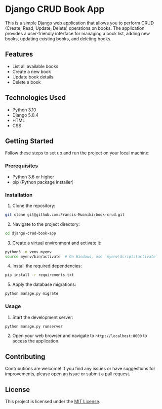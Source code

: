 
# Django CRUD Book App

This is a simple Django web application that allows you to perform CRUD (Create, Read, Update, Delete) operations on books. The application provides a user-friendly interface for managing a book list, adding new books, updating existing books, and deleting books.

## Features

- List all available books
- Create a new book
- Update book details
- Delete a book

## Technologies Used

- Python 3.10
- Django 5.0.4
- HTML
- CSS

## Getting Started

Follow these steps to set up and run the project on your local machine:

### Prerequisites

- Python 3.6 or higher
- pip (Python package installer)

### Installation

1. Clone the repository:

```sh
git clone git@github.com:Francis-Mwaniki/book-crud.git
```

2. Navigate to the project directory:

```sh
cd django-crud-book-app
```

3. Create a virtual environment and activate it:

```sh
python3 -m venv myenv
source myenv/bin/activate  # On Windows, use `myenv\Scripts\activate`
```

4. Install the required dependencies:

```sh
pip install -r requirements.txt
```

5. Apply the database migrations:

```sh
python manage.py migrate
```

### Usage

1. Start the development server:

```sh
python manage.py runserver
```

2. Open your web browser and navigate to `http://localhost:8000` to access the application.


## Contributing

Contributions are welcome! If you find any issues or have suggestions for improvements, please open an issue or submit a pull request.

## License

This project is licensed under the [MIT License](LICENSE).

